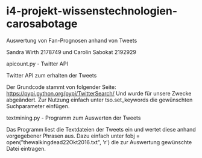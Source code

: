 ﻿# i4-projekt-wissenstechnologien-carosabotage


Auswertung von Fan-Prognosen anhand von Tweets 

Sandra Wirth 2178749 und Carolin Sabokat 2192929


apicount.py - Twitter API

Twitter API zum erhalten der Tweets 

Der Grundcode stammt von folgender Seite: https://pypi.python.org/pypi/TwitterSearch/ 
Und wurde für unsere Zwecke abgeändert. Zur Nutzung einfach  unter tso.set_keywords die gewünschten Suchparameter einfügen.


textmining.py - Programm zum Auswerten der Tweets

Das Programm liest die Textdateien der Tweets ein und wertet diese anhand vorgegebener Phrasen aus.
Dazu einfach unter fobj = open("thewalkingdead22Okt2016.txt", 'r') die zur Auswertung gewünschte Datei eintragen. 


